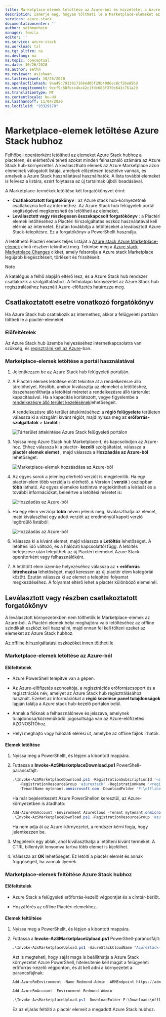 ```yaml
---
title: Marketplace-elemek letöltése az Azure-ból és közzététel a Azure Stackba | Microsoft Docs
description: Ismerje meg, hogyan töltheti le a Marketplace-elemeket az Azure-ból, és hogyan tehet közzé Azure Stack.
services: azure-stack
documentationcenter: ''
author: sethmanheim
manager: femila
editor: ''
ms.service: azure-stack
ms.workload: tzl
ms.tgt_pltfrm: na
ms.devlang: na
ms.topic: conceptual
ms.date: 10/26/2020
ms.author: sethm
ms.reviewer: avishwan
ms.lastreviewed: 10/26/2020
ms.openlocfilehash: 9aa49c7913817168ed05f29b40d6ec8cf26e85b8
ms.sourcegitcommit: 9ecf9c58fbcc4bc42c1fdc688f370c643c761a29
ms.translationtype: MT
ms.contentlocale: hu-HU
ms.lasthandoff: 11/04/2020
ms.locfileid: "93329170"
---
```

# <a name="download-marketplace-items-to-azure-stack-hub"></a>Marketplace-elemek letöltése Azure Stack hubhoz 

Felhőbeli operátorként letöltheti az elemeket Azure Stack hubhoz a piactéren, és elérhetővé teheti azokat minden felhasználó számára az Azure Stack hub-környezettel. A kiválasztható elemek az Azure Marketplace azon elemeinek válogatott listája, amelyek előzetesen tesztelve vannak, és amelyek a Azure Stack használatával használhatók. A lista további elemeket is felvesz a listára, ezért folytassa az új tartalmak újbóli beadásával.

A Marketplace-termékek letöltése két forgatókönyvet érint:

- **Csatlakoztatott forgatókönyv** : az Azure stack hub-környezetnek csatlakoznia kell az internethez. Az Azure Stack hub felügyeleti portál segítségével megkeresheti és letöltheti az elemeket.
- **Leválasztott vagy részlegesen összekapcsolt forgatókönyv** : a Piactéri elemek letöltéséhez a Piactéri hírszolgáltatás eszköz használatával kell elérnie az internetet. Ezután továbbítja a letöltéseket a leválasztott Azure Stack-telepítésre. Ez a forgatókönyv a PowerShellt használja.

A letölthető Piactéri elemek teljes listáját a [Azure stack Azure Marketplace-elemek](../../operator/azure-stack-marketplace-azure-items.md) című részben tekintheti meg. Tekintse meg a [Azure stack Marketplace Changes](../../operator/azure-stack-marketplace-changes.md) cikket, amely felsorolja a Azure stack Marketplace legújabb kiegészítéseit, törléseit és frissítéseit.

> [!NOTE]
> A katalógus a felhő alapján eltérő lesz, és a Azure Stack hub rendszer csatlakozik a szolgáltatáshoz. A felhőalapú környezetet az Azure Stack hub regisztrálásához használt Azure-előfizetés határozza meg.

## <a name="connected-scenario"></a>Csatlakoztatott esetre vonatkozó forgatókönyv

Ha Azure Stack hub csatlakozik az internethez, akkor a felügyeleti portálon töltheti le a piactér-elemeket.

### <a name="prerequisites"></a>Előfeltételek

Az Azure Stack hub üzembe helyezéséhez internetkapcsolatra van szükség, és [regisztrálni kell az Azure](registration-tzl.md)-ban.

### <a name="use-the-portal-to-download-marketplace-items"></a>Marketplace-elemek letöltése a portál használatával

1. Jelentkezzen be az Azure Stack hub felügyeleti portálján.

2. A Piactéri elemek letöltése előtt tekintse át a rendelkezésre álló tárolóhelyet. Később, amikor kiválasztja az elemeket a letöltéshez, összehasonlíthatja a letöltési méretet a rendelkezésre álló tárterület kapacitásával. Ha a kapacitás korlátozott, vegye figyelembe a [rendelkezésre álló terület kezelésének](../../operator/azure-stack-manage-storage-shares.md#manage-available-space)lehetőségeit.

   A rendelkezésre álló terület áttekintéséhez: a **régió felügyelete** területen válassza ki a vizsgálni kívánt régiót, majd nyissa meg az **erőforrás-szolgáltatók**  >  **tárolót** :

   ![Tárterület áttekintése Azure Stack felügyeleti portálon](media/azure-stack-download-azure-marketplace-item-tzl/storage.png)

3. Nyissa meg Azure Stack hub Marketplace-t, és kapcsolódjon az Azure-hoz. Ehhez válassza ki a piactér- **kezelő** szolgáltatást, válassza a **piactér elemek elemet** , majd válassza a **Hozzáadás az Azure-ból** lehetőséget:

   ![Marketplace-elemek hozzáadása az Azure-ból](media/azure-stack-download-azure-marketplace-item-tzl/marketplace.png)

4. Az egyes sorok a jelenleg elérhető verziót is megjelenítik. Ha egy piactér-elem több verziója is elérhető, a Version ( **verzió** ) oszlopban **több** látható. Az egyes elemekre kattintva megtekintheti a leírását és a további információkat, beleértve a letöltési méretet is:

   ![Hozzáadás az Azure-ból](media/azure-stack-download-azure-marketplace-item-tzl/add-from-azure-1.png)

5. Ha egy elem verziója **több** néven jelenik meg, kiválaszthatja az elemet, majd kiválaszthat egy adott verziót az eredményül kapott verzió legördülő listából:

   ![Hozzáadás az Azure-ból](media/azure-stack-download-azure-marketplace-item-tzl/add-from-azure-3.png)

6. Válassza ki a kívánt elemet, majd válassza a **Letöltés** lehetőséget. A letöltési idő változó, és a hálózati kapcsolattól függ. A letöltés befejezése után telepítheti az új Piactéri elemeket Azure Stack operátorként vagy felhasználóként.

7. A letöltött elem üzembe helyezéséhez válassza az **+ erőforrás létrehozása** lehetőséget, majd keressen az új piactér elem kategóriái között. Ezután válassza ki az elemet a telepítési folyamat megkezdéséhez. A folyamat eltérő lehet a piactér különböző elemeinél.

## <a name="disconnected-or-a-partially-connected-scenario"></a>Leválasztott vagy részben csatlakoztatott forgatókönyv

A leválasztott környezetekben nem tölthetők le Marketplace-elemek az Azure-ból. A Piactéri elemek helyi meghajtóra való letöltéséhez az offline szindikált eszközt kell használni, majd onnan fel kell tölteni ezeket az elemeket az Azure Stack hubhoz.

[Az offline hírszolgáltatási eszközöket innen töltheti le](https://aka.ms/azsSyndicationtool).

### <a name="download-marketplace-items-from-azure"></a>Marketplace-elemek letöltése az Azure-ból

#### <a name="prerequisites"></a>Előfeltételek

- Azure PowerShell telepítve van a gépen.

- Az Azure-előfizetés azonosítója, a regisztrációs erőforráscsoport és a regisztrációs név, amelyet az Azure Stack hub regisztrálásához használt. Ezeket az információkat a **régió kezelése** **panel tulajdonságok** lapján találja a Azure stack hub-kezelő portálon belül.

- Annak a fióknak a felhasználóneve és jelszava, amelynek tulajdonosa/közreműködői jogosultsága van az Azure-előfizetési AZONOSÍTÓhoz.

- Helyi meghajtó vagy hálózati elérési út, amelybe az offline fájlok írhatók.

#### <a name="download-items"></a>Elemek letöltése

1. Nyissa meg a PowerShellt, és lépjen a kibontott mappára.

2. Futtassa a **Invoke-AzSMarketplaceDownload.ps1** PowerShell-parancsfájlt:

    ```powershell
    .\Invoke-AzSMarketplaceDownload.ps1 -RegistrationSubscriptionId '<subscription ID>' ` 
       -RegistrationResourceGroup 'azurestack' -RegistrationName '<registration name>' `
       -TenantName mytenant.onmicrosoft.com -DownloadFolder 'F:\offlineSyndication'
    ```

    Ha már bejelentkezett Azure PowerShellon keresztül, az Azure-környezetben is átadható:

    ```powershell
    Add-AzureRmAccount -Environment AzureCloud -Tenant mytenant.onmicrosoft.com 
    .\Invoke-AzSMarketplaceDownload.ps1 -RegistrationResourceGroup 'azurestack' -RegistrationName '<registration name>' -DownloadFolder 'F:\offlineSyndication' -AzureContext $(Get-AzureRMContext)
    ```

    Ha nem adja át az Azure-környezetet, a rendszer kérni fogja, hogy jelentkezzen be.

3. Megjelenik egy ablak, ahol kiválaszthatja a letölteni kívánt terméket. A CTRL billentyűt lenyomva tartva több elemet is kijelölhet.

4. Válassza az **OK** lehetőséget. Ez letölti a piactér elemét és annak függőségeit, ha vannak ilyenek.

### <a name="upload-marketplace-items-to-azure-stack-hub"></a>Marketplace-elemek feltöltése Azure Stack hubhoz

#### <a name="prerequisites"></a>Előfeltételek

- Azure Stack a felügyeleti erőforrás-kezelő végpontját és a címtár-bérlőt.

- Hozzáférés az offline Piactéri elemekhez.

#### <a name="upload-items"></a>Elemek feltöltése

1. Nyissa meg a PowerShellt, és lépjen a kibontott mappára.

2. Futtassa a **Invoke-AzSMarketplaceUpload.ps1** PowerShell-parancsfájlt:

    ```powershell
    .\Invoke-AzsMarketplaceUpload.ps1 -AzureStackCloudName "AzureStack-Admin" -AzureStackAdminARMEndpoint https://adminmanagement.<region>.<fqdn> -TenantName mytenant.onmicrosoft.com -DownloadFolder F:\offlineSyndication
    ```

    Azt is megteheti, hogy saját maga is beállíthatja a Azure Stack környezetet Azure PowerShell, hitelesítenie kell magát a felügyeleti erőforrás-kezelő végponton, és át kell adni a környezetet a parancsfájlnak:

    ```powershell
    Add-AzureRmEnvironment -Name Redmond-Admin -ARMEndpoint https://adminmanagement.redmond.azurestack.corp.microsoft.com

    Add-AzureRmAccount -Environment Redmond-Admin

    .\Invoke-AzsMarketplaceUpload.ps1 -DownloadFolder F:\Downloads\offlining -AzureContext $(Get-AzureRmContext)
    ```

    Ez az eljárás feltölti a piactér elemeit a megadott Azure Stack hubhoz.
